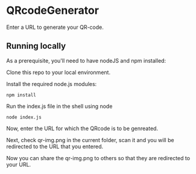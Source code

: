 # QRcodeGenerator
Enter a URL to generate your QR-code.

## Running locally

As a prerequisite, you'll need to have nodeJS and npm installed:

Clone this repo to your local environment.

Install the required node.js modules:

```shell
npm install
```

Run the index.js file in the shell using node

```shell
node index.js
```

Now, enter the URL for which the QRcode is to be genreated.

Next, check qr-img.png in the current folder, scan it and you will be redirected to the URL that you entered.

Now you can share the qr-img.png to others so that they are redirected to your URL.
